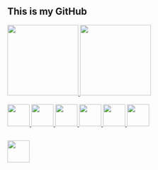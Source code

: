 ## This is my GitHub

<div>
    <a href="https://github.com/ghtanamati">
    <img height="160em" src="https://github-readme-stats.vercel.app/api?username=ghtanamati&show_icons=true&theme=dark&include_all_commits=true&count_private=true"/>
    <img height="160em" src="https://github-readme-stats.vercel.app/api/top-langs/?username=ghtanamati&layout=compact&langs_count=7&theme=dark"/>
</div>

  
<div style="display: inline_block"><br>
  <img id="python" height="50" width="50" src="https://cdn-icons-png.flaticon.com/512/5968/5968350.png">
  <img id="postgre-sql" height="50" width="50" src="https://cdn-icons-png.flaticon.com/512/5968/5968342.png">
  <img id="javascript" height="50" width="50" src="https://coder.clothing/images/stories/virtuemart/product/javascript-icon.png">
  <img id="html" height="50" width="50" src="https://cdn-icons-png.flaticon.com/512/1051/1051277.png">
  <img id="css" height="50" width="50" src="https://cdn-icons-png.flaticon.com/512/732/732190.png">
  <img id="c-sharp" height="50" width="50" src="https://cdn-icons-png.flaticon.com/512/6132/6132221.png">
</div>
 
##

<div>
  <a href="https://www.linkedin.com/in/tanamati/"><img  height="50" width="50" src="https://cdn-icons-png.flaticon.com/512/3536/3536505.png"></a>
</div>
